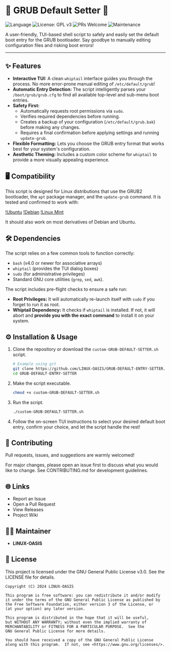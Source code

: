 # 🚀 GRUB Default Setter 🚀

![Language](https://img.shields.io/badge/language-Bash-4EAA25.svg?style=for-the-badge)
![License: GPL v3](https://img.shields.io/badge/License-GPLv3-blue.svg?style=for-the-badge)
![PRs Welcome](https://img.shields.io/badge/PRs-welcome-brightgreen.svg?style=for-the-badge)
![Maintenance](https://img.shields.io/badge/Maintained%3F-yes-green.svg?style=for-the-badge)

A user-friendly, TUI-based shell script to safely and easily set the default boot entry for the GRUB bootloader. Say goodbye to manually editing configuration files and risking boot errors!

---

## ✨ Features

*   **Interactive TUI:** A clean `whiptail` interface guides you through the process. No more error-prone manual editing of `/etc/default/grub`!
*   **Automatic Entry Detection:** The script intelligently parses your `/boot/grub/grub.cfg` to find all available top-level and sub-menu boot entries.
*   **Safety First:**
    *   Automatically requests root permissions via `sudo`.
    *   Verifies required dependencies before running.
    *   Creates a backup of your configuration (`/etc/default/grub.bak`) before making any changes.
    *   Requires a final confirmation before applying settings and running `update-grub`.
*   **Flexible Formatting:** Lets you choose the GRUB entry format that works best for your system's configuration.
*   **Aesthetic Theming:** Includes a custom color scheme for `whiptail` to provide a more visually appealing experience.

## 🖥️ Compatibility

This script is designed for Linux distributions that use the GRUB2 bootloader, the `apt` package manager, and the `update-grub` command. It is tested and confirmed to work with:

[!Ubuntu](https://ubuntu.com/)
[!Debian](https://www.debian.org/)
[!Linux Mint](https://linuxmint.com/)

It should also work on most derivatives of Debian and Ubuntu.

## 🛠️ Dependencies

The script relies on a few common tools to function correctly:

*   `bash` (v4.0 or newer for associative arrays)
*   `whiptail` (provides the TUI dialog boxes)
*   `sudo` (for administrative privileges)
*   Standard GNU core utilities (`grep`, `sed`, `awk`).

The script includes pre-flight checks to ensure a safe run:
*   **Root Privileges:** It will automatically re-launch itself with `sudo` if you forget to run it as root.
*   **Whiptail Dependency:** It checks if `whiptail` is installed. If not, it will abort and **provide you with the exact command** to install it on your system.

## ⚙️ Installation & Usage

1.  Clone the repository or download the `custom-GRUB-DEFAULT-SETTER.sh` script.
    ```bash
    # Example using git
    git clone https://github.com/LINUX-OASIS/GRUB-DEFAULT-ENTRY-SETTER.git
    cd GRUB-DEFAULT-ENTRY-SETTER
    ```

2.  Make the script executable.
    ```bash
    chmod +x custom-GRUB-DEFAULT-SETTER.sh
    ```

3.  Run the script.
    ```bash
    ./custom-GRUB-DEFAULT-SETTER.sh
    ```

4.  Follow the on-screen TUI instructions to select your desired default boot entry, confirm your choice, and let the script handle the rest!

## 💬 Contributing

Pull requests, issues, and suggestions are warmly welcomed!

For major changes, please open an issue first to discuss what you would like to change. See CONTRIBUTING.md for development guidelines.

## 🌐 Links

*   Report an Issue
*   Open a Pull Request
*   View Releases
*   Project Wiki

## 🧙‍♂️ Maintainer

*   **LINUX-OASIS**

## 📜 License

This project is licensed under the GNU General Public License v3.0. See the LICENSE file for details.

```
Copyright (C) 2024 LINUX-OASIS

This program is free software: you can redistribute it and/or modify
it under the terms of the GNU General Public License as published by
the Free Software Foundation, either version 3 of the License, or
(at your option) any later version.

This program is distributed in the hope that it will be useful,
but WITHOUT ANY WARRANTY; without even the implied warranty of
MERCHANTABILITY or FITNESS FOR A PARTICULAR PURPOSE.  See the
GNU General Public License for more details.

You should have received a copy of the GNU General Public License
along with this program.  If not, see <https://www.gnu.org/licenses/>.
```
